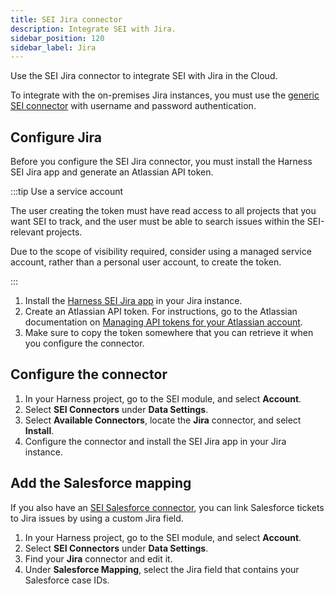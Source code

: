 ```yaml
---
title: SEI Jira connector
description: Integrate SEI with Jira.
sidebar_position: 120
sidebar_label: Jira
---
```


Use the SEI Jira connector to integrate SEI with Jira in the Cloud.

To integrate with the on-premises Jira instances, you must use the [generic SEI connector](./sei-connector-generic.md) with username and password authentication.

## Configure Jira

Before you configure the SEI Jira connector, you must install the Harness SEI Jira app and generate an Atlassian API token.

:::tip Use a service account

The user creating the token must have read access to all projects that you want SEI to track, and the user must be able to search issues within the SEI-relevant projects.

Due to the scope of visibility required, consider using a managed service account, rather than a personal user account, to create the token.

:::

1. Install the [Harness SEI Jira app](https://marketplace.atlassian.com/apps/1231375/harness-software-engineering-insights-sei?hosting=cloud&tab=overview) in your Jira instance.
2. Create an Atlassian API token. For instructions, go to the Atlassian documentation on [Managing API tokens for your Atlassian account](https://support.atlassian.com/atlassian-account/docs/manage-api-tokens-for-your-atlassian-account/).
3. Make sure to copy the token somewhere that you can retrieve it when you configure the connector.

## Configure the connector

1. In your Harness project, go to the SEI module, and select **Account**.
2. Select **SEI Connectors** under **Data Settings**.
3. Select **Available Connectors**, locate the **Jira** connector, and select **Install**.
4. Configure the connector and install the SEI Jira app in your Jira instance.

## Add the Salesforce mapping

If you also have an [SEI Salesforce connector](./sei-connector-salesforce.md), you can link Salesforce tickets to Jira issues by using a custom Jira field.

1. In your Harness project, go to the SEI module, and select **Account**.
2. Select **SEI Connectors** under **Data Settings**.
3. Find your **Jira** connector and edit it.
4. Under **Salesforce Mapping**, select the Jira field that contains your Salesforce case IDs.
